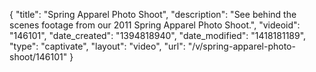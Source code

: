 {
    "title": "Spring Apparel Photo Shoot",
    "description": "See behind the scenes footage from our 2011 Spring Apparel Photo Shoot.",
    "videoid": "146101",
    "date_created": "1394818940",
    "date_modified": "1418181189",
    "type": "captivate",
    "layout": "video",
    "url": "\/v\/spring-apparel-photo-shoot\/146101"
}